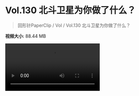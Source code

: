 # Vol.130 北斗卫星为你做了什么？

> 回形针PaperClip / Vol / Vol.130 北斗卫星为你做了什么？

**视频大小**: 88.44 MB

<div class="video"><video src="https://file.hsyhx.top/video/PaperClip/Vol/130.mp4" controls preload>🤔 您的浏览器不支持 video 标签</video></div>